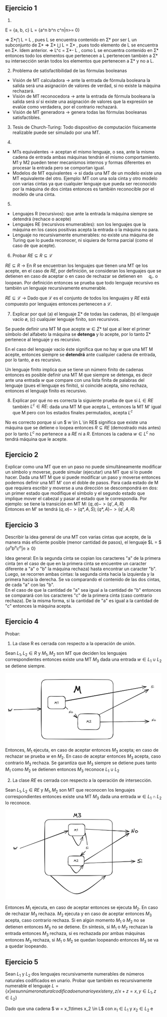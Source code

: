 ## Ejercicio 1

1. 
E = {a, b, c}
L = {a^n b^n c^n|n>= 0}

=>  Ʃ*⋂ L = L  , pues L se encuentra contenido en  Ʃ* por ser L un subconjunto de Ʃ*
=>  Ʃ* ⋃ L = Ʃ* , pues todo elemento de L se encuentra en Ʃ*. Idem anterior. 
=> L^c = Ʃ*- L  , como L se encuentra contenido en Ʃ* entonces todo los elementos que pertenecen a L pertenecen también a Ʃ* su intersección serán todos los elementos que pertenecen a Ʃ* y no a L.

2. Problema de satisfactibilidad de las fórmulas booleanas 
- Visión de MT calculadora -> ante la entrada de fórmula booleana la salida será una asignación de valores de verdad, si no existe la máquina rechazará. 
- Visión de MT reconocedora -> ante la entrada de fórmula booleana la salida será _sí_ si existe una asignación de valores que la expresión se evalúe como verdadera, por el contrario rechazará. 
- Visión de MT generadora -> genera todas las fórmulas booleanas satisfactibles. 

3. Tesis de Church-Turing: Todo dispositivo de computación físicamente realizable puede ser simulado por una MT.

4. 
- MTs equivalentes -> aceptan el mismo lenguaje, o sea, ante la misma cadena de entrada ambas máquinas tendrán el mismo comportamiento. M1 y M2 pueden tener mecanismos internos y formas diferentes en procesar la entrada pero se comportan igual.
- Modelos de MT equivalentes -> si dada una MT de un modelo existe una MT equivalente del otro. Ejemplo: MT con una sola cinta y otro modelo con varias cintas ya que cualquier lenguaje que pueda ser reconocido por la máquina de dos cintas entonces es también reconocible por el modelo de una cinta. 

5. 
- Lenguajes R (recursivos): que ante la entrada la máquina siempre se detendrá (rechace o acepte)
- Lenguajes RE (recursivos enumerables): son los lenguajes que la máquina en los casos positivas acepta la entrada o la máquina no para. 
- Lenguaje no recursivamente enumerables: no existe una máquina de Turing que lo pueda reconocer, ni siquiera de forma parcial (como el caso de que acepte).

6. Probar $RE \subseteq R \subseteq \mathcal{L}$

$RE \subseteq R$ -> En $R$ se encuentran los lenguajes que tienen una MT qe los acepte, en el caso de $RE$, por definición, se consideran los lenguajes que se detienen en caso de aceptar o en caso de rechazar se detienen en $\quad q_r$. o loopean. Por definición entonces se prueba que todo lenguaje recursivo es también un lenguaje recursivamente enumerable. 

$RE \subseteq \mathcal{L}$ -> Dado que $\mathcal{L}$ es el conjunto de todos los lenguajes y $RE$ está compuesto por lenguajes entonces pertenecen a $\mathcal{L}$. 

7. Explicar por qué (a) el lenguaje Ʃ* de todas las cadenas, (b) el lenguaje vacío $\text{\o}$, (c) cualquier lenguaje finito, son recursivos. 

Se puede definir una MT M que acepte $w \in Ʃ*$ tal que al leer el primer símbolo del alfabeto la máquina se **detenga** y lo acepte, por lo tanto Ʃ* pertenece al lenguaje y es recursivo.

En el caso del lenguaje vacío éste significa que no hay $w$ que una MT M acepte, entonces siempre se **detendrá** ante cualquier cadena de entrada, por lo tanto, $\text{\o}$ es recursivo. 

Un lenguaje finito implica que se tiene un número finito de cadenas entonces es posible definir una MT M que siempre se detenga, es decir ante una entrada $w$ que compare con una lista finita de palabras del lenguaje (pues el lenguaje es finito), si coincide acepta, sino rechaza, entonces el lenguaje finito es recursivo. 

8. Explicar por qué no es correcta la siguiente prueba de que si $L \in RE$ también $L^c \in RE$: dada una MT M que acepta L, entonces la MT M' igual que M pero con los estados finales permutados, acepta $L^c$ 

No es correcto porque si un $ w \in L \in RE$ significa que existe una máquina que se detiene o loopea entonces $R \subseteq RE$  (demostrado más antes) por lo tanto $L^c$ no pertenece a a $RE$ ni a $R$. Entonces la cadena $w \in L^c$ no tendrá máquina que le acepte. 

## Ejercicio 2 
Explicar como una MT que en un paso no puede simultáneamente modificar un símbolo y moverse, puede simular (ejecutar) una MT que sí lo puede hacer. 
Dada una MT M que si puede modificar un paso y moverse entonces podemos definir una MT M' con el doble de pasos. Para cada estado de M que requiera escribir y moverse a una dirección se descompondrá en dos: un primer estado que modifique el símbolo y el segundo estado que implique mover el cabezal y pasar al estado que le correspondía. 
Por ejemplo: 
se tiene la transición en MT M:  $(q, a) -> (q', A, R)$  
Entonces en M' se tendrá $(q, a) -> (q*, A, S); (q*, A) -> (q', A, R)$

## Ejercicio 3
Describir la idea general de una MT con varias cintas que acepte, de la manera más eficiente posible (menor cantidad de pasos), el lenguaje $L = $ {$a^n b^n c^n | n \geq 0$}


Idea general: 
En la segunda cinta se copian los caracteres "a" de la primera cinta (en el caso de  que en la primera cinta se encuentre un caracter diferente a "a" o "b" la máquina rechaza) hasta encontrar un caracter "b". 
Luego, se recorren ambas cintas: la segunda cinta hacia la izquierda y la primera hacia la derecha. Se va comparando el contenido de las dos cintas, de cada "a" con las "b".  
En el caso de que la cantidad de "a" sea igual a la cantidad de "b" entonces se comparará con los caracteres "c" de la primera cinta (caso contrario rechaza). 
De la misma forma, si la cantidad de "a" es igual a la cantidad de "c" entonces la máquina acepta. 

## Ejercicio 4 
Probar: 
1. La clase R es cerrada con respecto a la operación de unión. 

Sean $L_1, L_2 \in  R$ y $M_1, M_2$ son MT que deciden los lenguajes correspondientes entonces existe una MT $M_3$ dada una entrada $w \in L_1 \cup L_2$ se detiene siempre. 

![alt text](image-11.png)

Entonces, $M_1$ ejecuta, en caso de aceptar entonces $M_3$ acepta; en caso de rechazar se prueba $w$ en $M_2$. En caso de aceptar entonces $M_3$ acepta, caso contrario $M_3$ rechaza. Se garantiza que $M_3$ siempre se detiene pues tanto $M_1$ como $M_2$ se detienen entonces $M_3$ reconoce $L_1 \cup L_2$ 

2. La clase $RE$ es cerrada con respecto a la operación de intersección. 

Sean $L_1, L_2 \in  RE$ y $M_1, M_2$ son MT que reconocen los lenguajes correspondientes entonces existe una MT $M_3$ dada una entrada $w \in L_1 \cap L_2$ lo reconoce. 

![alt text](image-12.png)

Entonces $M_1$ ejecuta, en caso de aceptar entonces se ejecuta $M_2$. En caso de rechazar $M_3$ rechaza. 
$M_2$ ejecuta y en caso de aceptar entonces $M_3$ acepta, caso contrario rechaza. 
Si en algún momento $M_1$ o $M_2$ no se detienen entonces $M_3$ no se detiene. 
En síntesis, si $M_1$ o $M_2$ rechazan la entrada entonces $M_3$ rechaza, si es rechazada por ambas máquinas entonces $M_3$ rechaza, si $M_1$ o $M_2$ se quedan loopeando entonces $M_3$ se va a quedar loopeando.  

## Ejercicio 5
Sean $L_1$ y $L_2$ dos lenguajes recursivamente numerables de números naturales codificados en unario. Probar que también es recursivamente numerable el lenguaje $L = \{ x | x es un número natural codificado en unario y existen y, z / x+z = x, y \in L_1, z \in L_2 \}$

Dado que una cadena $ w = x_1\times x_2 \in L$ con $x_1 \in L_1$ y $x_2 \in L_2$ e

